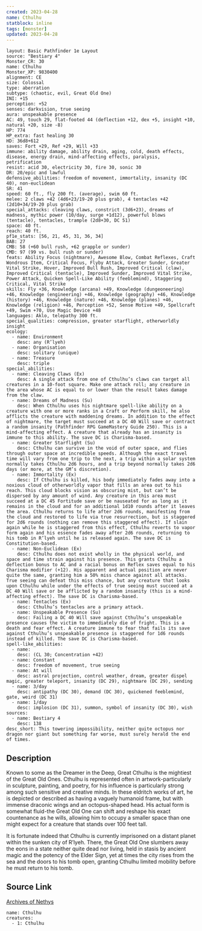 ```yaml
---
created: 2023-04-28
name: Cthulhu
statblock: inline
tags: [monster]
updated: 2023-04-28
---
```

```statblock
layout: Basic Pathfinder 1e Layout
source: "Bestiary 4"
Monster_CR: 30
name: Cthulhu
Monster_XP: 9830400
alignment: CE
size: Colossal
type: aberration
subtype: (chaotic, evil, Great Old One)
INI: +15
perception: +52
senses: darkvision, true seeing
aura: unspeakable presence
AC: 49, touch 29, flat-footed 44 (deflection +12, dex +5, insight +10, natural +20, size -8)
HP: 774
HP_extra: fast healing 30
HD: 36d8+612
saves: Fort +29, Ref +29, Will +33
immune: ability damage, ability drain, aging, cold, death effects, disease, energy drain, mind-affecting effects, paralysis, petrification
resist: acid 30, electricity 30, fire 30, sonic 30
DR: 20/epic and lawful
defensive_abilities: freedom of movement, immortality, insanity (DC 40), non-euclidean
SR: 41
speed: 60 ft., fly 200 ft. (average), swim 60 ft.
melee: 2 claws +42 (4d6+23/19-20 plus grab), 4 tentacles +42 (2d10+34/19-20 plus grab)
special_attacks: cleaving claws, constrict (3d6+23), dreams of madness, mythic power (10/day, surge +1d12), powerful blows (tentacle), tentacles, trample (2d8+30, DC 51)
space: 40 ft.
reach: 40 ft.
pf1e_stats: [56, 21, 45, 31, 36, 34]
BAB: 27
CMB: 58 (+60 bull rush, +62 grapple or sunder)
CMD: 97 (99 vs. bull rush or sunder)
feats: Ability Focus (nightmare), Awesome Blow, Combat Reflexes, Craft Wondrous Item, Critical Focus, Flyby Attack, Greater Sunder, Greater Vital Strike, Hover, Improved Bull Rush, Improved Critical (claw), Improved Critical (tentacle), Improved Sunder, Improved Vital Strike, Power Attack, Quicken Spell-Like Ability (feeblemind), Staggering Critical, Vital Strike
skills: Fly +36, Knowledge (arcana) +49, Knowledge (dungeoneering) +46, Knowledge (engineering) +46, Knowledge (geography) +46, Knowledge (history) +46, Knowledge (nature) +46, Knowledge (planes) +46, Knowledge (religion) +46, Perception +52, Sense Motive +49, Spellcraft +49, Swim +70, Use Magic Device +48
languages: Aklo, telepathy 300 ft.
special_qualities: compression, greater starflight, otherworldly insight
ecology:
  - name: Environment
    desc: any (R’lyeh)
  - name: Organisation
    desc: solitary (unique)
  - name: Treasure
    desc: triple
special_abilities:
  - name: Cleaving Claws (Ex)
    desc: A single attack from one of Cthulhu’s claws can target all creatures in a 10-foot square. Make one attack roll; any creature in the area whose AC is equal to or lower than the result takes damage from the claw.
  - name: Dreams of Madness (Su)
    desc: When Cthulhu uses his nightmare spell-like ability on a creature with one or more ranks in a Craft or Perform skill, he also afflicts the creature with maddening dreams. In addition to the effect of nightmare, the target must succeed at a DC 40 Will save or contract a random insanity (Pathfinder RPG GameMastery Guide 250). This is a mind-affecting effect. A creature that already has an insanity is immune to this ability. The save DC is Charisma-based.
  - name: Greater Starflight (Su)
    desc: Cthulhu can survive in the void of outer space, and flies through outer space at incredible speeds. Although the exact travel time will vary from one trip to the next, a trip within a solar system normally takes Cthulhu 2d6 hours, and a trip beyond normally takes 2d6 days (or more, at the GM’s discretion).
  - name: Immortality (Ex)
    desc: If Cthulhu is killed, his body immediately fades away into a noxious cloud of otherworldly vapor that fills an area out to his reach. This cloud blocks vision as obscuring mist, but can’t be dispersed by any amount of wind. Any creature in this area must succeed at a DC 45 Fortitude save or be nauseated for as long as it remains in the cloud and for an additional 1d10 rounds after it leaves the area. Cthulhu returns to life after 2d6 rounds, manifesting from the cloud and restored to life via true resurrection, but is staggered for 2d6 rounds (nothing can remove this staggered effect). If slain again while he is staggered from this effect, Cthulhu reverts to vapor form again and his essence fades away after 2d6 rounds, returning to his tomb in R’lyeh until he is released again. The save DC is Constitution-based.
  - name: Non-Euclidean (Ex)
    desc: Cthulhu does not exist wholly in the physical world, and space and time strain against his presence. This grants Cthulhu a deflection bonus to AC and a racial bonus on Reflex saves equal to his Charisma modifier (+12). His apparent and actual position are never quite the same, granting him a 50% miss chance against all attacks. True seeing can defeat this miss chance, but any creature that looks upon Cthulhu while under the effects of true seeing must succeed at a DC 40 Will save or be afflicted by a random insanity (this is a mind-affecting effect). The save DC is Charisma-based.
  - name: Tentacles (Ex)
    desc: Cthulhu’s tentacles are a primary attack.
  - name: Unspeakable Presence (Su)
    desc: Failing a DC 40 Will save against Cthulhu’s unspeakable presence causes the victim to immediately die of fright. This is a death and fear effect. A creature immune to fear that fails its save against Cthulhu’s unspeakable presence is staggered for 1d6 rounds instead of killed. The save DC is Charisma-based.
spell-like_abilities:
  - name:
    desc: (CL 30; Concentration +42)
  - name: Constant
    desc: freedom of movement, true seeing
  - name: At will
    desc: astral projection, control weather, dream, greater dispel magic, greater teleport, insanity (DC 29), nightmare (DC 29), sending
  - name: 3/day
    desc: antipathy (DC 30), demand (DC 30), quickened feeblemind, gate, weird (DC 31)
  - name: 1/day
    desc: implosion (DC 31), summon, symbol of insanity (DC 30), wish
sources:
  - name: Bestiary 4
    desc: 138
desc_short: This towering impossibility, neither quite octopus nor dragon nor giant but something far worse, must surely herald the end of times.
```
## Description
Known to some as the Dreamer in the Deep, Great Cthulhu is the mightiest of the Great Old Ones. Cthulhu is represented often in artwork-particularly in sculpture, painting, and poetry, for his influence is particularly strong among such sensitive and creative minds. In these eldritch works of art, he is depicted or described as having a vaguely humanoid frame, but with immense draconic wings and an octopus-shaped head. His actual form is somewhat fluid-the Great Old One can shift and reshape his exact countenance as he wills, allowing him to occupy a smaller space than one might expect for a creature that stands over 100 feet tall.

It is fortunate indeed that Cthulhu is currently imprisoned on a distant planet within the sunken city of R’lyeh. There, the Great Old One slumbers away the eons in a state neither quite dead nor living, held in stasis by ancient magic and the potency of the Elder Sign, yet at times the city rises from the sea and the doors to his tomb open, granting Cthulhu limited mobility before he must return to his tomb.
## Source Link
[Archives of Nethys](https://aonprd.com/MonsterDisplay.aspx?ItemName=Cthulhu)
```encounter-table
name: Cthulhu
creatures:
  - 1: Cthulhu
```

